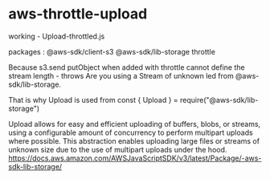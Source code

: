 # aws-throttle-upload

working - Upload-throttled.js

packages : 
@aws-sdk/client-s3
@aws-sdk/lib-storage
throttle

Because s3.send putObject when added with throttle cannot define the stream length - throws Are you using a Stream of unknown led from @aws-sdk/lib-storage.

That is why Upload is used from const { Upload } = require("@aws-sdk/lib-storage")

Upload allows for easy and efficient uploading of buffers, blobs, or streams, using a configurable amount of concurrency to perform multipart uploads where possible. 
This abstraction enables uploading large files or streams of unknown size due to the use of multipart uploads under the hood.
https://docs.aws.amazon.com/AWSJavaScriptSDK/v3/latest/Package/-aws-sdk-lib-storage/


